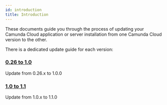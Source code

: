 ```yaml
---
id: introduction
title: Introduction
---
```


These documents guide you through the process of updating your Camunda Cloud
application or server installation from one Camunda Cloud version to the other.

There is a dedicated update guide for each version:

### [0.26 to 1.0](026-to-100)

Update from 0.26.x to 1.0.0

### [1.0 to 1.1](100-to-110)

Update from 1.0.x to 1.1.0
